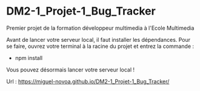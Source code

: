 # DM2-1_Projet-1_Bug_Tracker
 Premier projet de la formation développeur multimedia à l'Ecole Multimedia

Avant de lancer votre serveur local, il faut installer les dépendances. Pour se faire, ouvrez votre terminal à la racine du projet et entrez la commande :

 - npm install

Vous pouvez désormais lancer votre serveur local !


Url : https://miguel-novoa.github.io/DM2-1_Projet-1_Bug_Tracker/
